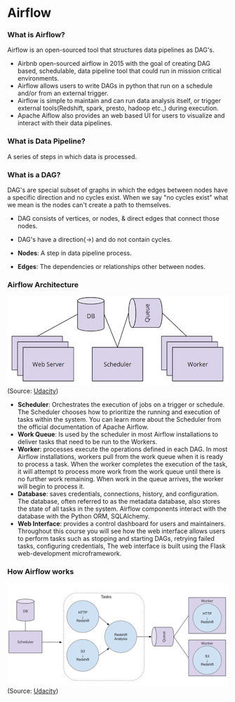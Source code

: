 # Airflow

### What is Airflow?
Airflow is an open-sourced tool that structures data pipelines as DAG's.

- Airbnb open-sourced airflow in 2015 with the goal of creating DAG based, schedulable, data pipeline tool that could run in mission critical environments.
- Airflow allows users to write DAGs in python that run on a schedule and/or from an external trigger.
- Airflow is simple to maintain and can run data analysis itself, or trigger external tools(Redshift, spark, presto, hadoop etc.,) during execution.
- Apache Aiflow also provides an web based UI for users to visualize and interact with their data pipelines.


### What is Data Pipeline?
A series of steps in which data is processed.

### What is a DAG?
DAG's are special subset of graphs in which the edges between nodes have a specific direction and no cycles exist. When we say "no cycles exist" what we mean is the nodes can't create a path to themselves.

- DAG consists of vertices, or nodes, & direct edges that connect those nodes.
- DAG's have a direction(->) and do not contain cycles.  

- **Nodes**: A step in data pipeline process.
- **Edges**: The dependencies or relationships other between nodes.

### Airflow Architecture

![alt text](https://github.com/ravikiransharvirala/cookbooks-and-guides/blob/master/Airflow/images/airflow-diagram.png?raw=true)
                                (Source: <a href="https://www.udacity.com">Udacity</a>)


- **Scheduler**: Orchestrates the execution of jobs on a trigger or schedule. The Scheduler chooses how to prioritize the running and execution of tasks within the system. You can learn more about the Scheduler from the official documentation of Apache Airflow.
- **Work Queue**: Is used by the scheduler in most Airflow installations to deliver tasks that need to be run to the Workers.
- **Worker**: processes execute the operations defined in each DAG. In most Airflow installations, workers pull from the work queue when it is ready to process a task. When the worker completes the execution of the task, it will attempt to process more work from the work queue until there is no further work remaining. When work in the queue arrives, the worker will begin to process it.
- **Database**: saves credentials, connections, history, and configuration. The database, often referred to as the metadata database, also stores the state of all tasks in the system. Airflow components interact with the database with the Python ORM, SQLAlchemy.
- **Web Interface**: provides a control dashboard for users and maintainers. Throughout this course you will see how the web interface allows users to perform tasks such as stopping and starting DAGs, retrying failed tasks, configuring credentials, The web interface is built using the Flask web-development microframework.

### How Airflow works

![alt text](https://github.com/ravikiransharvirala/cookbooks-and-guides/blob/master/Airflow/images/how-airflow-works.png?raw=true)
                                (Source: <a href="https://www.udacity.com">Udacity</a>)